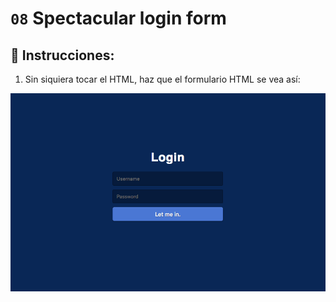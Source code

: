 # `08` Spectacular login form

## 📝 Instrucciones:

1. Sin siquiera tocar el HTML, haz que el formulario HTML se vea así:

![09-Spectacular-login-form](../../.learn/assets/BCp1oWy.png?raw=true)

